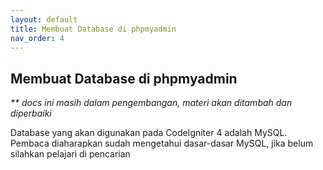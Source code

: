 ```yaml
---
layout: default
title: Membuat Database di phpmyadmin
nav_order: 4
---
```


## Membuat Database di phpmyadmin

_\*\* docs ini masih dalam pengembangan, materi akan ditambah dan diperbaiki_

Database yang akan digunakan pada CodeIgniter 4 adalah MySQL. Pembaca diaharapkan sudah mengetahui dasar-dasar MySQL, jika belum silahkan pelajari di pencarian 